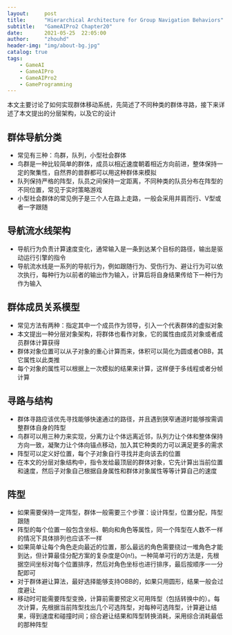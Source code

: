 ```yaml
---
layout:     post
title:      "Hierarchical Architecture for Group Navigation Behaviors"
subtitle:   "GameAIPro2 Chapter20"
date:       2021-05-25  22:05:00
author:     "zhouhd"
header-img: "img/about-bg.jpg"
catalog: true
tags:
    - GameAI
    - GameAIPro
    - GameAIPro2
    - GameProgramming
---
```


本文主要讨论了如何实现群体移动系统，先简述了不同种类的群体寻路，接下来详述了本文提出的分层架构，以及它的设计

## 群体导航分类
- 常见有三种：鸟群，队列，小型社会群体
- 鸟群是一种比较简单的群体，成员以相近速度朝着相近方向前进，整体保持一定的聚集性，自然界的兽群都可以用这种群体来模拟
- 队列保持严格的阵型，队员之间保持一定距离，不同种类的队员分布在阵型的不同位置，常见于实时策略游戏
- 小型社会群体的常见例子是三个人在路上走路，一般会采用并肩而行、V型或者一字跟随

## 导航流水线架构
- 导航行为负责计算速度变化，通常输入是一条到达某个目标的路径，输出是驱动运行引擎的指令
- 导航流水线是一系列的导航行为，例如跟随行为、受伤行为、避让行为可以依次执行，每种行为以前者的输出作为输入，计算后将自身结果传给下一种行为作为输入

## 群体成员关系模型
- 常见方法有两种：指定其中一个成员作为领导，引入一个代表群体的虚拟对象
- 本文提出一种分层对象架构，将群体也看作对象，它的属性由成员对象或者成员群体计算获得
- 群体对象位置可以从子对象的重心计算而来，体积可以简化为圆或者OBB，其它属性以此类推
- 每个对象的属性可以根据上一次模拟的结果来计算，这样便于多线程或者分帧计算

## 寻路与结构
- 群体寻路应该优先寻找能够快速通过的路径，并且遇到狭窄通道时能够按需调整群体自身的阵型
- 鸟群可以用三种力来实现，分离力让个体远离近邻，队列力让个体和整体保持方向一致，凝聚力让个体向锚点移动，加入其它种类的力可以满足更多的需求
- 阵型可以定义好位置，每个子对象自行寻找并走向该去的位置
- 在本文的分层对象结构中，指令发给最顶层的群体对象，它先计算出当前位置和速度，然后子对象自己根据自身属性和群体对象属性等等计算自己的速度

## 阵型
- 如果需要保持一定阵型，群体一般需要三个步骤：设计阵型，位置分配，阵型跟随
- 阵型的每个位置一般包含坐标、朝向和角色等属性，同一个阵型在人数不一样的情况下具体排列也应该不一样
- 如果简单让每个角色走向最近的位置，那么最远的角色需要绕过一堆角色才能到达，但计算最佳分配方案的复杂度是O(n!)。一种简单可行的方法是，先根据空间坐标对每个位置排序，然后对角色坐标也进行排序，最后按顺序一一分配即可
- 对于群体避让算法，最好选择能够支持OBB的，如果只用圆形，结果一般会过度避让
- 移动时可能需要阵型变换，计算前需要预定义可用阵型（包括转换中的）。每次计算，先根据当前阵型找出几个可选阵型，对每种可选阵型，计算避让结果，得到速度和碰撞时间；综合避让结果和阵型转换消耗，采用综合消耗最低的那种阵型
